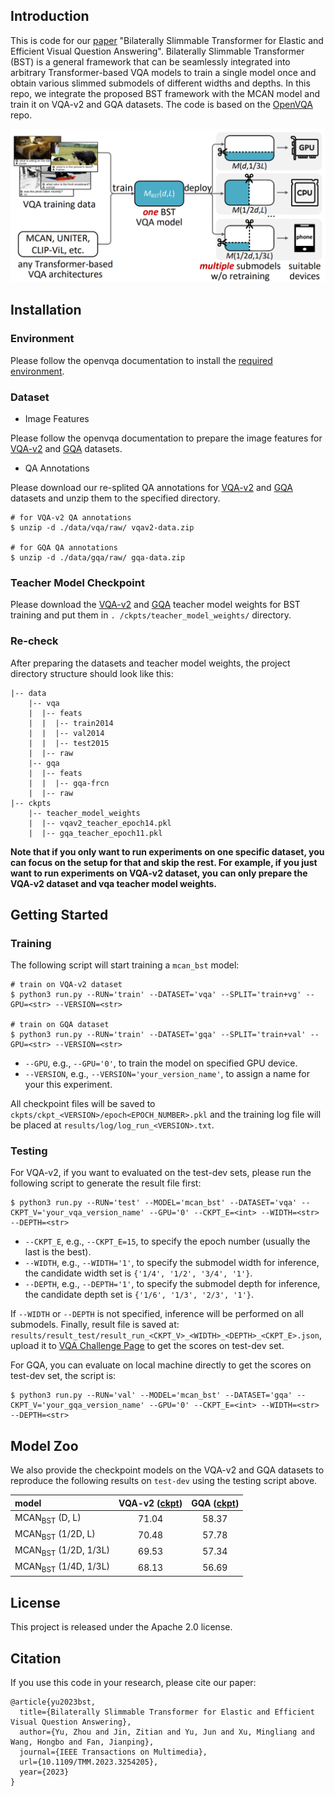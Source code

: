 ## Introduction

This is code for our [paper](https://ieeexplore.ieee.org/abstract/document/10075477) "Bilaterally Slimmable Transformer for Elastic and Efficient Visual Question Answering". Bilaterally Slimmable Transformer (BST) is a general framework that can be seamlessly integrated into arbitrary Transformer-based VQA models to train a single model once and obtain various slimmed submodels of different widths and depths. In this repo, we integrate the proposed BST framework with the MCAN model and train it on VQA-v2 and GQA datasets. The code is based on the [OpenVQA](https://github.com/MILVLG/openvqa) repo.

<p align="center">
	<img src="misc/schematic.png" width="550">
</p>


## Installation

### Environment 

Please follow the openvqa documentation to install the [required environment](https://openvqa.readthedocs.io/en/latest/basic/install.html#hardware-software-setup).

### Dataset 

- Image Features

Please follow the openvqa documentation to prepare the image features for [VQA-v2](https://openvqa.readthedocs.io/en/latest/basic/install.html#vqa-v2) and [GQA](https://openvqa.readthedocs.io/en/latest/basic/install.html#gqa) datasets.

- QA Annotations

Please download our re-splited QA annotations for [VQA-v2](https://awma1-my.sharepoint.com/:u:/g/personal/yuz_l0_tn/EXjbjynrARdMhoPlBpbt7YABAUDMUXFJDE35X-Zb9rgv0w?download=1) and [GQA](https://awma1-my.sharepoint.com/:u:/g/personal/yuz_l0_tn/EQVTkcVtPi1AtFoIXPA2bvEBB0D5JUsCFfe60VpdLPqN_A?download=1) datasets and unzip them to the specified directory.

```
# for VQA-v2 QA annotations
$ unzip -d ./data/vqa/raw/ vqav2-data.zip

# for GQA QA annotations
$ unzip -d ./data/gqa/raw/ gqa-data.zip
```

### Teacher Model Checkpoint

Please download the [VQA-v2](https://awma1-my.sharepoint.com/:u:/g/personal/yuz_l0_tn/EUxPX_bCXTBMh8SMo4lhczUBL1SekpcJwSMT2XYZ0deFOQ?download=1) and [GQA](https://awma1-my.sharepoint.com/:u:/g/personal/yuz_l0_tn/ESlXt_CudNdArAHr0mtdn6gBjAtU3sT0o3ngweuAZiDSeA?download=1) teacher model weights for BST training and put them in `. /ckpts/teacher_model_weights/` directory.

### Re-check

After preparing the datasets and teacher model weights, the project directory structure should look like this:

```
|-- data
	|-- vqa
	|  |-- feats
	|  |  |-- train2014
	|  |  |-- val2014
	|  |  |-- test2015
	|  |-- raw
	|-- gqa
	|  |-- feats
	|  |  |-- gqa-frcn
	|  |-- raw
|-- ckpts
	|-- teacher_model_weights
	|  |-- vqav2_teacher_epoch14.pkl
	|  |-- gqa_teacher_epoch11.pkl
```

**Note that if you only want to run experiments on one specific dataset, you can focus on the setup for that and skip the rest. For example, if you just want to run experiments on VQA-v2 dataset, you can only prepare the VQA-v2 dataset and vqa teacher model weights.**

## Getting Started

### Training

The following script will start training a `mcan_bst` model:

```
# train on VQA-v2 dataset
$ python3 run.py --RUN='train' --DATASET='vqa' --SPLIT='train+vg' --GPU=<str> --VERSION=<str>

# train on GQA dataset
$ python3 run.py --RUN='train' --DATASET='gqa' --SPLIT='train+val' --GPU=<str> --VERSION=<str>
```

- `--GPU`, e.g., `--GPU='0'`, to train the model on specified GPU device.
- `--VERSION`, e.g., `--VERSION='your_version_name'`, to assign a name for your this experiment.

All checkpoint files will be saved to `ckpts/ckpt_<VERSION>/epoch<EPOCH_NUMBER>.pkl` and the training log file will be placed at `results/log/log_run_<VERSION>.txt`.

### Testing

For VQA-v2, if you want to evaluated on the test-dev sets, please run the following script to generate the result file first:

```
$ python3 run.py --RUN='test' --MODEL='mcan_bst' --DATASET='vqa' --CKPT_V='your_vqa_version_name' --GPU='0' --CKPT_E=<int> --WIDTH=<str> --DEPTH=<str>
```

- `--CKPT_E`, e.g., `--CKPT_E=15`, to specify the epoch number (usually the last is the best).
- `--WIDTH`, e.g., `--WIDTH='1'`, to specify the submodel width for inference, the candidate width set is `{'1/4', '1/2', '3/4', '1'}`. 
- `--DEPTH`, e.g., `--DEPTH='1'`, to specify the submodel depth for inference, the candidate depth set is `{'1/6', '1/3', '2/3', '1'}`.

If `--WIDTH` or `--DEPTH` is not specified, inference will be performed on all submodels. Finally, result file is saved at: `results/result_test/result_run_<CKPT_V>_<WIDTH>_<DEPTH>_<CKPT_E>.json`, upload it to [VQA Challenge Page](https://eval.ai/web/challenges/challenge-page/830/phases) to get the scores on test-dev set.

For GQA, you can evaluate on local machine directly to get the scores on test-dev set, the script is:

```
$ python3 run.py --RUN='val' --MODEL='mcan_bst' --DATASET='gqa' --CKPT_V='your_gqa_version_name' --GPU='0' --CKPT_E=<int> --WIDTH=<str> --DEPTH=<str>
```

## Model Zoo

We also provide the checkpoint models on the VQA-v2 and GQA datasets to reproduce the following results on `test-dev` using the testing script above.

| model      | VQA-v2 ([ckpt](https://awma1-my.sharepoint.com/:u:/g/personal/yuz_l0_tn/EZasOMzt9nlPkLpw0dgLR_0B-XZPz1ede5uGuckNVGz5iw?download=1)) | GQA ([ckpt](https://awma1-my.sharepoint.com/:u:/g/personal/yuz_l0_tn/ETUhPacQZZRMk3i-8K40kFIBlPn6pqTG1JSn6scg96CIAA?download=1)) |
| :---------- | :-------------: | :----------: |
| MCAN<sub>BST</sub> (D, L) | 71.04 | 58.37 |
| MCAN<sub>BST</sub> (1/2D, L) | 70.48 | 57.78 |
| MCAN<sub>BST</sub> (1/2D, 1/3L) | 69.53 | 57.34 |
| MCAN<sub>BST</sub> (1/4D, 1/3L) | 68.13 | 56.69 |

## License

This project is released under the Apache 2.0 license.

## Citation

If you use this code in your research, please cite our paper:

```
@article{yu2023bst,
  title={Bilaterally Slimmable Transformer for Elastic and Efficient Visual Question Answering}, 
  author={Yu, Zhou and Jin, Zitian and Yu, Jun and Xu, Mingliang and Wang, Hongbo and Fan, Jianping},
  journal={IEEE Transactions on Multimedia}, 
  url={10.1109/TMM.2023.3254205},
  year={2023}
}
```


